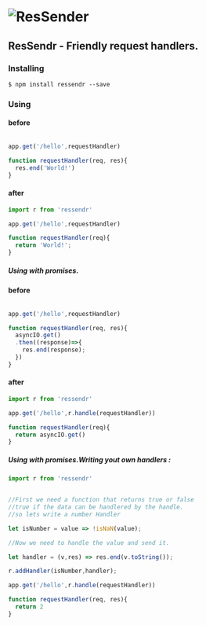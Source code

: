 # ![ResSender](http://i.imgur.com/GUhAwKz.jpg)

## ResSendr - Friendly request handlers.

### Installing
    $ npm install ressendr --save

### Using

#### before
```javascript

app.get('/hello',requestHandler)

function requestHandler(req, res){
  res.end('World!')
}
```

#### after
```javascript
import r from 'ressendr'

app.get('/hello',requestHandler)

function requestHandler(req){
  return 'World!';
}
```


##### Using with promises.


#### before
```javascript

app.get('/hello',requestHandler)

function requestHandler(req, res){
  asyncIO.get()
  .then((response)=>{
    res.end(response);
  })
}
```

#### after
```javascript
import r from 'ressendr'

app.get('/hello',r.handle(requestHandler))

function requestHandler(req){
  return asyncIO.get()
}
```



##### Using with promises.Writing yout own handlers :
```javascript
import r from 'ressendr'


//First we need a function that returns true or false
//true if the data can be handlered by the handle.
//so lets write a number Handler

let isNumber = value => !isNaN(value);

//Now we need to handle the value and send it.

let handler = (v,res) => res.end(v.toString());

r.addHandler(isNumber,handler);

app.get('/hello',r.handle(requestHandler))

function requestHandler(req, res){
  return 2
}

```
